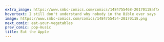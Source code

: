 ```yaml
---
extra_image: https://www.smbc-comics.com/comics/1484755468-20170118after.png
hovertext: I still don't understand why nobody in the Bible ever says 'Holy shit, a talking snake!'
image: https://www.smbc-comics.com/comics/1484755454-20170118.png
next_comic: eat-your-vegetables
prev_comic: pop-music
title: Eat the Apple
---
```



